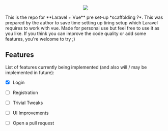 <p align="center"><img src="https://laravel.com/assets/img/components/logo-laravel.svg"></p>

<p align="left">
This is the repo for **Laravel + Vue** pre set-up *scaffolding ?*. This was prepared by the author to save time setting up tiring setup which Laravel requires to work with vue. Made for personal use but feel free to use it as you like. If you think you can improve the code quality or add some features, you're welcome to try ;)
</p>

## Features

List of features currently being implemented (and also will / may be implemented in future):

- [x] Login
- [ ] Registration
- [ ] Trivial Tweaks
- [ ] UI Improvements

- [ ] Open a pull request
